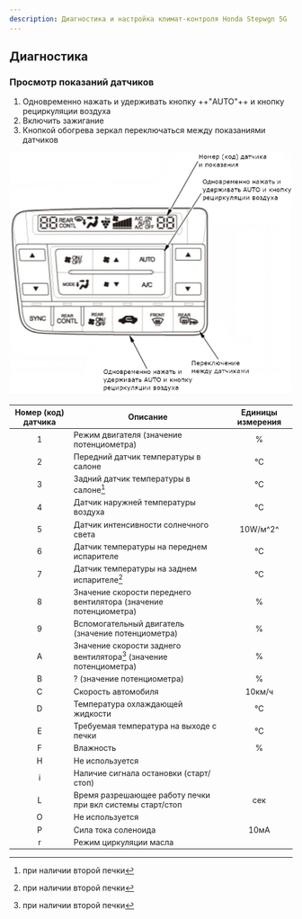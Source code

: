 ```yaml
---
description: Диагностика и настройка климат-контроля Honda Stepwgn 5G
---
```


## Диагностика

### Просмотр показаний датчиков

1. Одновременно нажать и удерживать кнопку ++"AUTO"++ и кнопку рециркуляции воздуха
2. Включить зажигание
3. Кнопкой обогрева зеркал переключаться между показаниями датчиков

![Настройка](/assets/setup/climate-control.jpg)

|             Номер (код) датчика              | Описание                                                           | Единицы измерения |
|:--------------------------------------------:|--------------------------------------------------------------------|:-----------------:|
| <span class="seven-led">&nbsp;1&nbsp;</span> | Режим двигателя (значение потенциометра)                           |         %         |
| <span class="seven-led">&nbsp;2&nbsp;</span> | Передний датчик температуры в салоне                               |        °C         |
| <span class="seven-led">&nbsp;3&nbsp;</span> | Задний датчик температуры в салоне[^1]                             |        °C         |
| <span class="seven-led">&nbsp;4&nbsp;</span> | Датчик наружней температуры воздуха                                |        °C         |
| <span class="seven-led">&nbsp;5&nbsp;</span> | Датчик интенсивности солнечного света                              |     10W/м^2^      |
| <span class="seven-led">&nbsp;6&nbsp;</span> | Датчик температуры на переднем испарителе                          |        °C         |
| <span class="seven-led">&nbsp;7&nbsp;</span> | Датчик температуры на заднем испарителе[^1]                        |        °C         |
| <span class="seven-led">&nbsp;8&nbsp;</span> | Значение скорости переднего вентилятора (значение потенциометра)   |         %         |
| <span class="seven-led">&nbsp;9&nbsp;</span> | Вспомогательный двигатель (значение потенциометра)                 |         %         |
| <span class="seven-led">&nbsp;A&nbsp;</span> | Значение скорости заднего вентилятора[^1] (значение потенциометра) |         %         |
| <span class="seven-led">&nbsp;B&nbsp;</span> | ? (значение потенциометра)                                         |         %         |
| <span class="seven-led">&nbsp;C&nbsp;</span> | Скорость автомобиля                                                |      10км/ч       |
| <span class="seven-led">&nbsp;D&nbsp;</span> | Температура охлаждающей жидкости                                   |        °C         |
| <span class="seven-led">&nbsp;E&nbsp;</span> | Требуемая температура на выходе с печки                            |        °C         |
| <span class="seven-led">&nbsp;F&nbsp;</span> | Влажность                                                          |         %         |
| <span class="seven-led">&nbsp;H&nbsp;</span> | Не используется                                                    |                   |
| <span class="seven-led">&nbsp;i&nbsp;</span> | Наличие сигнала остановки (старт/стоп)                             |                   |
| <span class="seven-led">&nbsp;L&nbsp;</span> | Время разрешающее работу печки при вкл системы старт/стоп          |        сек        |
| <span class="seven-led">&nbsp;O&nbsp;</span> | Не используется                                                    |                   |
| <span class="seven-led">&nbsp;P&nbsp;</span> | Сила тока соленоида                                                |       10мА        |
| <span class="seven-led">&nbsp;r&nbsp;</span> | Режим циркуляции масла                                             |                   |

[^1]: при наличии второй печки
